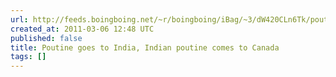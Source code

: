 ```yaml
---
url: http://feeds.boingboing.net/~r/boingboing/iBag/~3/dW420CLn6Tk/poutine-goes-to-indi.html
created_at: 2011-03-06 12:48 UTC
published: false
title: Poutine goes to India, Indian poutine comes to Canada
tags: []
---
```



